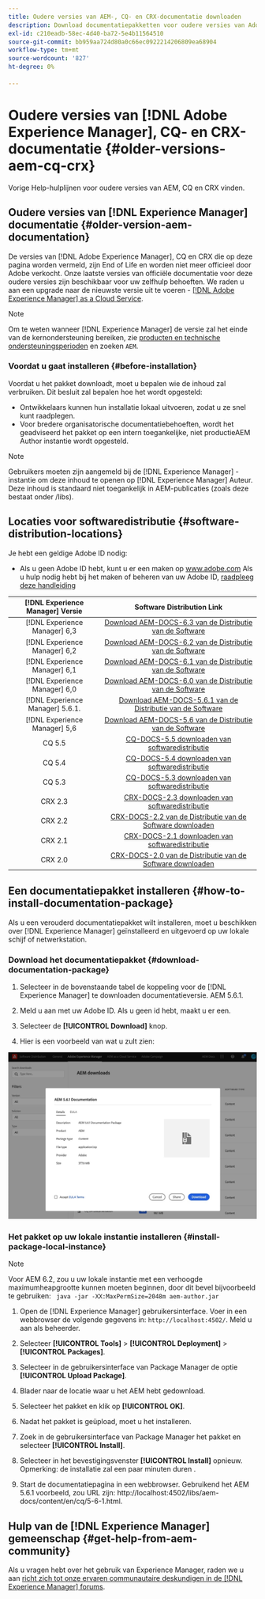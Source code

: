 ```yaml
---
title: Oudere versies van AEM-, CQ- en CRX-documentatie downloaden
description: Download documentatiepakketten voor oudere versies van Adobe Experience Manager, CQ en CRX.
exl-id: c210eadb-58ec-4d40-ba72-5e4b11564510
source-git-commit: bb959aa724d80a0c66ec0922214206809ea68904
workflow-type: tm+mt
source-wordcount: '827'
ht-degree: 0%

---
```


# Oudere versies van [!DNL Adobe Experience Manager], CQ- en CRX-documentatie {#older-versions-aem-cq-crx}

Vorige Help-hulplijnen voor oudere versies van AEM, CQ en CRX vinden.

## Oudere versies van [!DNL Experience Manager] documentatie {#older-version-aem-documentation}

De versies van [!DNL Adobe Experience Manager], CQ en CRX die op deze pagina worden vermeld, zijn End of Life en worden niet meer officieel door Adobe verkocht. Onze laatste versies van officiële documentatie voor deze oudere versies zijn beschikbaar voor uw zelfhulp behoeften. We raden u aan een upgrade naar de nieuwste versie uit te voeren - [[!DNL Adobe Experience Manager] as a Cloud Service](https://experienceleague.adobe.com/docs/experience-manager-cloud-service.html).

>[!NOTE]
>
>Om te weten wanneer [!DNL Experience Manager] de versie zal het einde van de kernondersteuning bereiken, zie [producten en technische ondersteuningsperioden](https://helpx.adobe.com/support/programs/eol-matrix.html) en zoeken `AEM`.

### Voordat u gaat installeren {#before-installation}

Voordat u het pakket downloadt, moet u bepalen wie de inhoud zal verbruiken. Dit besluit zal bepalen hoe het wordt opgesteld:

* Ontwikkelaars kunnen hun installatie lokaal uitvoeren, zodat u ze snel kunt raadplegen.
* Voor bredere organisatorische documentatiebehoeften, wordt het geadviseerd het pakket op een intern toegankelijke, niet productieAEM Author instantie wordt opgesteld.

>[!NOTE]
>
>Gebruikers moeten zijn aangemeld bij de [!DNL Experience Manager] -instantie om deze inhoud te openen op [!DNL Experience Manager] Auteur. Deze inhoud is standaard niet toegankelijk in AEM-publicaties (zoals deze bestaat onder /libs).

## Locaties voor softwaredistributie {#software-distribution-locations}

Je hebt een geldige Adobe ID nodig:

* Als u geen Adobe ID hebt, kunt u er een maken op www.adobe.com Als u hulp nodig hebt bij het maken of beheren van uw Adobe ID, [raadpleeg deze handleiding](https://helpx.adobe.com/manage-account.html)

| [!DNL Experience Manager] Versie | Software Distribution Link |
|:-----------:|:--------------------------------------------------:|
| [!DNL Experience Manager] 6,3 | [Download AEM-DOCS-6.3 van de Distributie van de Software](https://experience.adobe.com/#/downloads/content/software-distribution/en/aem.html?package=/content/software-distribution/en/details.html/content/dam/aem/public/adobe/packages/aem-docs/aem-docs-6-3.zip) |
| [!DNL Experience Manager] 6,2 | [Download AEM-DOCS-6.2 van de Distributie van de Software](https://experience.adobe.com/#/downloads/content/software-distribution/en/aem.html?package=/content/software-distribution/en/details.html/content/dam/aem/public/adobe/packages/aem-docs/aem-docs-6-2.zip) |
| [!DNL Experience Manager] 6,1 | [Download AEM-DOCS-6.1 van de Distributie van de Software](https://experience.adobe.com/#/downloads/content/software-distribution/en/aem.html?package=/content/software-distribution/en/details.html/content/dam/aem/public/adobe/packages/aem-docs/aem-docs-6-1.zip) |
| [!DNL Experience Manager] 6,0 | [Download AEM-DOCS-6.0 van de Distributie van de Software](https://experience.adobe.com/#/downloads/content/software-distribution/en/aem.html?package=/content/software-distribution/en/details.html/content/dam/aem/public/adobe/packages/aem-docs/aem-docs-6-0.zip) |
| [!DNL Experience Manager] 5.6.1. | [Download AEM-DOCS-5.6.1 van de Distributie van de Software](https://experience.adobe.com/#/downloads/content/software-distribution/en/aem.html?package=/content/software-distribution/en/details.html/content/dam/aem/public/adobe/packages/aem-docs/aem-docs-5-6-1.zip) |
| [!DNL Experience Manager] 5,6 | [Download AEM-DOCS-5.6 van de Distributie van de Software](https://experience.adobe.com/#/downloads/content/software-distribution/en/aem.html?package=/content/software-distribution/en/details.html/content/dam/aem/public/adobe/packages/aem-docs/aem-docs-5-6.zip) |
| CQ 5.5 | [CQ-DOCS-5.5 downloaden van softwaredistributie](https://experience.adobe.com/#/downloads/content/software-distribution/en/aem.html?package=%2Fcontent%2Fsoftware-distribution%2Fen%2Fdetails.html%2Fcontent%2Fdam%2Faem%2Fpublic%2Fadobe%2Fpackages%2Faem-docs%2Faem-docs-5-5.zip) |
| CQ 5.4 | [CQ-DOCS-5.4 downloaden van softwaredistributie](https://experience.adobe.com/#/downloads/content/software-distribution/en/aem.html?package=/content/software-distribution/en/details.html/content/dam/aem/public/adobe/packages/aem-docs/aem-docs-5-4.zip) |
| CQ 5.3 | [CQ-DOCS-5.3 downloaden van softwaredistributie](https://experience.adobe.com/#/downloads/content/software-distribution/en/aem.html?package=/content/software-distribution/en/details.html/content/dam/aem/public/adobe/packages/aem-docs/aem-docs-5-3.zip) |
| CRX 2.3 | [CRX-DOCS-2.3 downloaden van softwaredistributie](https://experience.adobe.com/#/downloads/content/software-distribution/en/aem.html?package=/content/software-distribution/en/details.html/content/dam/aem/public/adobe/packages/aem-docs/crx-docs-2-3.zip) |
| CRX 2.2 | [CRX-DOCS-2.2 van de Distributie van de Software downloaden](https://experience.adobe.com/#/downloads/content/software-distribution/en/aem.html?package=/content/software-distribution/en/details.html/content/dam/aem/public/adobe/packages/aem-docs/crx-docs-2-2.zip) |
| CRX 2.1 | [CRX-DOCS-2.1 downloaden van softwaredistributie](https://experience.adobe.com/#/downloads/content/software-distribution/en/aem.html?package=/content/software-distribution/en/details.html/content/dam/aem/public/adobe/packages/aem-docs/crx-docs-2-1.zip) |
| CRX 2.0 | [CRX-DOCS-2.0 van de Distributie van de Software downloaden](https://experience.adobe.com/#/downloads/content/software-distribution/en/aem.html?package=/content/software-distribution/en/details.html/content/dam/aem/public/adobe/packages/aem-docs/crx-docs-2-0.zip) |

## Een documentatiepakket installeren {#how-to-install-documentation-package}

Als u een verouderd documentatiepakket wilt installeren, moet u beschikken over [!DNL Experience Manager] geïnstalleerd en uitgevoerd op uw lokale schijf of netwerkstation.

### Download het documentatiepakket {#download-documentation-package}

1. Selecteer in de bovenstaande tabel de koppeling voor de [!DNL Experience Manager] te downloaden documentatieversie. AEM 5.6.1.

1. Meld u aan met uw Adobe ID. Als u geen id hebt, maakt u er een.

1. Selecteer de **[!UICONTROL Download]** knop.

1. Hier is een voorbeeld van wat u zult zien:

![Voorbeeld van softwaredistributie](assets/screen_shot_2020-07-10at161922.jpg)

### Het pakket op uw lokale instantie installeren {#install-package-local-instance}

>[!NOTE]
>
>Voor AEM 6.2, zou u uw lokale instantie met een verhoogde maximumheapgrootte kunnen moeten beginnen, door dit bevel bijvoorbeeld te gebruiken: ` java -jar -XX:MaxPermSize=2048m aem-author.jar`

1. Open de [!DNL Experience Manager] gebruikersinterface. Voer in een webbrowser de volgende gegevens in: `http://localhost:4502/`. Meld u aan als beheerder.

1. Selecteer **[!UICONTROL Tools]** > **[!UICONTROL Deployment]** > **[!UICONTROL Packages]**.

1. Selecteer in de gebruikersinterface van Package Manager de optie **[!UICONTROL Upload Package]**.

1. Blader naar de locatie waar u het AEM hebt gedownload.

1. Selecteer het pakket en klik op **[!UICONTROL OK]**.

1. Nadat het pakket is geüpload, moet u het installeren.

1. Zoek in de gebruikersinterface van Package Manager het pakket en selecteer **[!UICONTROL Install]**.

1. Selecteer in het bevestigingsvenster **[!UICONTROL Install]** opnieuw. Opmerking: de installatie zal een paar minuten duren .

1. Start de documentatiepagina in een webbrowser. Gebruikend het AEM 5.6.1 voorbeeld, zou URL zijn: http://localhost:4502/libs/aem-docs/content/en/cq/5-6-1.html.

## Hulp van de [!DNL Experience Manager] gemeenschap {#get-help-from-aem-community}

Als u vragen hebt over het gebruik van Experience Manager, raden we u aan [richt zich tot onze ervaren communautaire deskundigen in de [!DNL Experience Manager] forums](https://experienceleaguecommunities.adobe.com/t5/adobe-experience-manager/ct-p/adobe-experience-manager-community).
